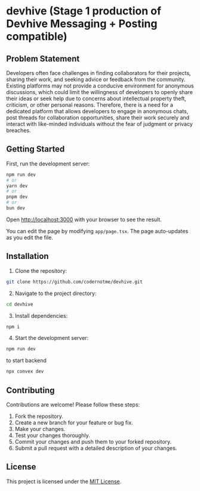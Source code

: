 # devhive (Stage 1 production of Devhive Messaging + Posting compatible)
## Problem Statement
Developers often face challenges in finding collaborators for their projects, sharing their
work, and seeking advice or feedback from the community. Existing platforms may not
provide a conducive environment for anonymous discussions, which could limit the
willingness of developers to openly share their ideas or seek help due to concerns about
intellectual property theft, criticism, or other personal reasons. Therefore, there is a need for
a dedicated platform that allows developers to engage in anonymous chats, post threads for
collaboration opportunities, share their work securely and interact with like-minded
individuals without the fear of judgment or privacy breaches.

## Getting Started

First, run the development server:

```bash
npm run dev
# or
yarn dev
# or
pnpm dev
# or
bun dev
```

Open [http://localhost:3000](http://localhost:3000) with your browser to see the result.

You can edit the page by modifying `app/page.tsx`. The page auto-updates as you edit the file.

## Installation

1. Clone the repository:

```bash
git clone https://github.com/codernotme/devhive.git
```
2. Navigate to the project directory:

```bash
cd devhive
```
3. Install dependencies:

```bash
npm i
```
4. Start the development server:

```bash
npm run dev
```

to start backend 

```bash
npx convex dev
```

## Contributing

Contributions are welcome! Please follow these steps:
1. Fork the repository.
2. Create a new branch for your feature or bug fix.
3. Make your changes.
4. Test your changes thoroughly.
5. Commit your changes and push them to your forked repository.
6. Submit a pull request with a detailed description of your changes.

## License

This project is licensed under the [MIT License](LICENSE).
